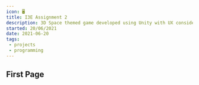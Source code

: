 ```yaml
---
icon: 🖥️
title: I3E Assignment 2
description: 3D Space themed game developed using Unity with UX considerations
started: 20/06/2021
date: 2021-06-20
tags: 
 - projects
 - programming
---
```


## First Page